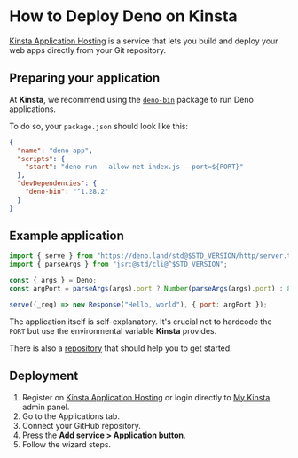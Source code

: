 # How to Deploy Deno on Kinsta

[Kinsta Application Hosting](https://kinsta.com/application-hosting) is a
service that lets you build and deploy your web apps directly from your Git
repository.

## Preparing your application

At **Kinsta**, we recommend using the
[`deno-bin`](https://www.npmjs.com/package/deno-bin) package to run Deno
applications.

To do so, your `package.json` should look like this:

```json
{
  "name": "deno app",
  "scripts": {
    "start": "deno run --allow-net index.js --port=${PORT}"
  },
  "devDependencies": {
    "deno-bin": "^1.28.2"
  }
}
```

## Example application

```js
import { serve } from "https://deno.land/std@$STD_VERSION/http/server.ts";
import { parseArgs } from "jsr:@std/cli@^$STD_VERSION";

const { args } = Deno;
const argPort = parseArgs(args).port ? Number(parseArgs(args).port) : 8000;

serve((_req) => new Response("Hello, world"), { port: argPort });
```

The application itself is self-explanatory. It's crucial not to hardcode the
`PORT` but use the environmental variable **Kinsta** provides.

There is also a [repository](https://github.com/kinsta/hello-world-deno) that
should help you to get started.

## Deployment

1. Register on
   [Kinsta Application Hosting](https://kinsta.com/signup/?product_type=app-db)
   or login directly to [My Kinsta](https://my.kinsta.com/) admin panel.
2. Go to the Applications tab.
3. Connect your GitHub repository.
4. Press the **Add service > Application button**.
5. Follow the wizard steps.
